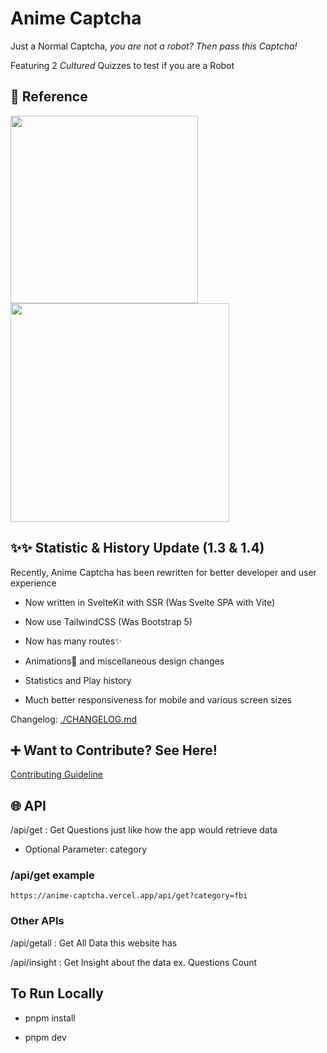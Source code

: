 # Anime Captcha

Just a Normal Captcha, _you are not a robot? Then pass this Captcha!_

Featuring 2 _Cultured_ Quizzes to test if you are a Robot

## 🍅 Reference

<img src="https://pbs.twimg.com/media/EXqFcdtWAAETZwC.jpg" height="300px" />

<br />

<img src="https://titterfun.com/api/assets/image/zmmkr837ciax.jpg" height="350px" />

## ✨✨ Statistic & History Update (1.3 & 1.4)

Recently, Anime Captcha has been rewritten for better developer and user experience

- Now written in SvelteKit with SSR (Was Svelte SPA with Vite)

- Now use TailwindCSS (Was Bootstrap 5)

- Now has many routes✨

- Animations🤩 and miscellaneous design changes

- Statistics and Play history

- Much better responsiveness for mobile and various screen sizes

Changelog: [./CHANGELOG.md](./CHANGELOG.md)

## ➕ Want to Contribute? See Here!

[Contributing Guideline](./CONTRIBUTING.md)

## 🌐 API

/api/get : Get Questions just like how the app would retrieve data

- Optional Parameter: category

### /api/get example

```
https://anime-captcha.vercel.app/api/get?category=fbi
```

### Other APIs

/api/getall : Get All Data this website has

/api/insight : Get Insight about the data ex. Questions Count

## To Run Locally

- pnpm install

- pnpm dev
